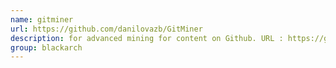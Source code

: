 ```yaml
---
name: gitminer
url: https://github.com/danilovazb/GitMiner
description: for advanced mining for content on Github. URL : https://github.com/danilovazb/GitMiner Groups : blackarch blackarch-recon
group: blackarch
---
```

